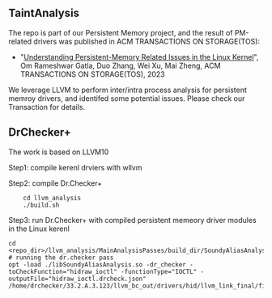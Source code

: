 ## TaintAnalysis

The repo is part of our Persistent Memory project, and the result of PM-related drivers was published in ACM TRANSACTIONS ON STORAGE(TOS):

- "[Understanding Persistent-Memory Related Issues in the Linux Kernel](https://arxiv.org/abs/2307.04095)", Om Rameshwar Gatla, Duo Zhang, Wei Xu, Mai Zheng, ACM TRANSACTIONS ON STORAGE(TOS), 2023

We leverage LLVM to perform inter/intra process analysis for persistent memroy drivers, and identifed some potential issues. Please check our Transaction for details.

## DrChecker+

The work is based on LLVM10

Step1: compile kerenl drviers with wllvm

Step2: compile Dr.Checker+
```
    cd llvm_analysis
    ./build.sh
```

Step3: run Dr.Checker+ with compiled persistent memeory driver modules in the Linux kerenl

```
cd <repo_dir>/llvm_analysis/MainAnalysisPasses/build_dir/SoundyAliasAnalysis
# running the dr.checker pass
opt -load ./libSoundyAliasAnalysis.so -dr_checker -toCheckFunction="hidraw_ioctl" -functionType="IOCTL" -outputFile="hidraw_ioctl.drcheck.json" /home/drchecker/33.2.A.3.123/llvm_bc_out/drivers/hid/llvm_link_final/final_to_check.bc
```


